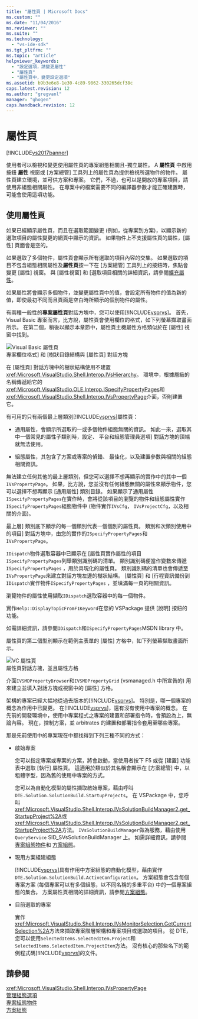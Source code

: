 ```yaml
---
title: "屬性頁 | Microsoft Docs"
ms.custom: ""
ms.date: "11/04/2016"
ms.reviewer: ""
ms.suite: ""
ms.technology: 
  - "vs-ide-sdk"
ms.tgt_pltfrm: ""
ms.topic: "article"
helpviewer_keywords: 
  - "設定選項，請變更屬性"
  - "屬性頁"
  - "屬性頁中，變更設定選項"
ms.assetid: b9b3e6e8-1e30-4c89-9862-330265dcf38c
caps.latest.revision: 12
ms.author: "gregvanl"
manager: "ghogen"
caps.handback.revision: 12
---
```

# 屬性頁
[!INCLUDE[vs2017banner](../../code-quality/includes/vs2017banner.md)]

使用者可以檢視和變更使用屬性頁的專案組態相關且\-獨立屬性。  A **屬性頁** 中啟用按鈕 **屬性** 視窗或 \[方案總管\] 工具列上的屬性頁為提供檢視所選物件的物件。  屬性頁建立環境，並可供方案和專案。  它們，不過，也可以是開放的專案項目，請使用非組態相關屬性。  在專案中的檔案需要不同的編譯器參數才能正確建置時，可能會使用這項功能。  
  
## 使用屬性頁  
 如果已經顯示屬性頁，而且在選取範圍變更 \(例如，從專案到方案\)，以顯示新的選取項目的屬性變更的網頁中顯示的資訊。  如果物件上不支援屬性頁的屬性，\[屬性\] 頁面會是空的。  
  
 如果選取了多個物件，屬性頁會顯示所有選取的項目內容的交集。  如果選取的項目不包含組態相關屬性及**屬性頁**按一下在 \[方案總管\] 工具列上的按鈕時，焦點會變更 \[屬性\] 視窗。  與 \[屬性視窗\] 和 \[選取項目相關的詳細資訊，請參閱[擴充屬性](../../extensibility/internals/extending-properties.md)。  
  
 如果屬性將會顯示多個物件，並變更屬性頁中的值，會設定所有物件的值為新的值，即使最初不同而且頁面是空白時所顯示的個別物件的屬性。  
  
 有兩種一般性的**專案屬性頁**對話方塊中，您可以使用[!INCLUDE[vsprvs](../../code-quality/includes/vsprvs_md.md)]。  首先，Visual Basic 專案而言，比方說，屬性頁會使用欄位的格式，如下列螢幕擷取畫面所示。  在第二個，稍後以顯示本章節中，屬性頁主機屬性方格類似於在 \[屬性\] 視窗中找到。  
  
 ![Visual Basic 屬性頁](../../extensibility/internals/media/vsvbproppages.png "vsVBPropPages")  
專案欄位格式\] 和 \[樹狀目錄結構與 \[屬性頁\] 對話方塊  
  
 在 \[屬性頁\] 對話方塊中的樹狀結構使用不建置<xref:Microsoft.VisualStudio.Shell.Interop.IVsHierarchy>。  環境中，根據層級的名稱傳遞給它的<xref:Microsoft.VisualStudio.OLE.Interop.ISpecifyPropertyPages>和<xref:Microsoft.VisualStudio.Shell.Interop.IVsPropertyPage>介面，否則建置它。  
  
 有可用的只有兩個最上層類別[!INCLUDE[vsprvs](../../code-quality/includes/vsprvs_md.md)]屬性頁：  
  
-   通用屬性，會顯示所選取的一或多個物件組態無關的資訊。  如此一來，選取其中一個常見的屬性子類別時，設定、 平台和組態管理員選項\] 對話方塊的頂端就無法使用。  
  
-   組態屬性，其包含了方案或專案的偵錯、 最佳化，以及建置參數與相關的組態相關資訊。  
  
 無法建立任何其他的最上層類別，但您可以選擇不想再顯示的實作中的其中一個`IVsPropertyPage`。  如果，比方說，您並沒有任何組態無關的屬性來顯示物件，您可以選擇不想再顯示 \[通用屬性\] 類別目錄。  如果顯示了通用屬性`ISpecifyPropertyPages`在實作時，會將從該項目的瀏覽的物件和組態屬性實作`ISpecifyPropertyPages`組態物件中 \(物件實作`IVsCfg`， `IVsProjectCfg`，以及相關的介面\)。  
  
 最上層\] 類別底下顯示的每一個類別代表一個個別的屬性頁。  類別和次類別使用中的項目\] 對話方塊中，由您的實作的`ISpecifyPropertyPages`和`IVsPropertyPage`。  
  
 `IDispatch`物件選取容器中已顯示在 \[屬性頁實作屬性的項目`ISpecifyPropertyPages`列舉類別識別碼的清單。  類別識別碼便當作變數來傳遞`ISpecifyPropertyPages` ，用於具現化的屬性頁。  類別識別碼的清單也會傳遞至`IVsPropertyPage`來建立對話方塊左邊的樹狀結構。  \[屬性頁\] 和 \[行程資訊備份到`IDispatch`實作物件`ISpecifyPropertyPages` ，並填滿每一頁的相關資訊。  
  
 瀏覽物件的屬性使用擷取`IDispatch`選取容器中的每一個物件。  
  
 實作`Help::DisplayTopicFromF1Keyword`在您的 VSPackage 提供 \[說明\] 按鈕的功能。  
  
 如需詳細資訊，請參閱`IDispatch`和`ISpecifyPropertyPages`MSDN library 中。  
  
 屬性頁的第二個型別顯示在範例主表單的 \[屬性\] 方格中，如下列螢幕擷取畫面所示。  
  
 ![VC 屬性頁](../../extensibility/internals/media/vsvcproppages.gif "vsVCPropPages")  
屬性頁對話方塊，並且屬性方格  
  
 介面`IVSMDPropertyBrowser`和`IVSMDPropertyGrid` \(vsmanaged.h 中所宣告的\) 用來建立並填入對話方塊或視窗中的 \[屬性\] 方格。  
  
 架構的專案已經大幅地從過去版本的[!INCLUDE[vsprvs](../../code-quality/includes/vsprvs_md.md)]。  特別是，哪一個專案的概念為作用中已變更。  在[!INCLUDE[vsprvs](../../code-quality/includes/vsprvs_md.md)]，還有沒有使用中專案的概念。  在先前的開發環境中，使用中專案程式之專案的建置和部署指令時，會預設為上，無論內容。  現在，控制方案，並 arbitrates 的建置和部署指令套用至哪些專案。  
  
 那是先前使用中的專案現在中都找得到下列三種不同的方式：  
  
-   啟始專案  
  
     您可以指定專案或專案的方案，將會啟動，當使用者按下 F5 或從 \[建置\] 功能表中選取 \[執行\] 屬性頁。  這適用於類似於其名稱會顯示在 \[方案總管\] 中，以粗體字型，因為舊的使用中專案的方式。  
  
     您可以為自動化模型的屬性擷取啟始專案，藉由呼叫`DTE.Solution.SolutionBuild.StartupProjects`。  在 VSPackage 中，您呼叫<xref:Microsoft.VisualStudio.Shell.Interop.IVsSolutionBuildManager2.get_StartupProject%2A>或<xref:Microsoft.VisualStudio.Shell.Interop.IVsSolutionBuildManager2.get_StartupProject%2A>方法。  `IVsSolutionBuildManager`做為服務，藉由使用`QueryService` SID\_SVsSolutionBuildManager 上。  如需詳細資訊，請參閱 [專案組態物件](../../extensibility/internals/project-configuration-object.md)和 [方案組態](../../extensibility/internals/solution-configuration.md)。  
  
-   現用方案組建組態  
  
     [!INCLUDE[vsprvs](../../code-quality/includes/vsprvs_md.md)]具有作用中方案組態的自動化模型，藉由實作`DTE.Solution.SolutionBuild.ActiveConfiguration`。  方案組態會包含每個專案方案 \(每個專案可以有多個組態，以不同名稱的多重平台\) 中的一個專案組態的集合。  方案屬性頁相關的詳細資訊，請參閱[方案組態](../../extensibility/internals/solution-configuration.md)。  
  
-   目前選取的專案  
  
     實作<xref:Microsoft.VisualStudio.Shell.Interop.IVsMonitorSelection.GetCurrentSelection%2A>方法來擷取專案階層架構和專案項目或選取的項目。  從 DTE，您可以使用`SelectedItems.SelectedItem.Project`和`SelectedItems.SelectedItem.ProjectItem`方法。  沒有核心的那些名下的範例程式碼[!INCLUDE[vsprvs](../../code-quality/includes/vsprvs_md.md)]的文件。  
  
## 請參閱  
 <xref:Microsoft.VisualStudio.Shell.Interop.IVsPropertyPage>   
 [管理組態選項](../../extensibility/internals/managing-configuration-options.md)   
 [專案組態物件](../../extensibility/internals/project-configuration-object.md)   
 [方案組態](../../extensibility/internals/solution-configuration.md)